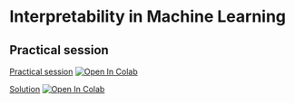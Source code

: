 # Interpretability in Machine Learning


<!-- 
<iframe width="560" height="315" src="https://www.youtube.com/embed/Lg86j22fGaA" title="YouTube video player" frameborder="0" allow="accelerometer; autoplay; clipboard-write; encrypted-media; gyroscope; picture-in-picture" allowfullscreen></iframe>

[Slides](https://docs.google.com/presentation/d/1XrqpnJdLmrLuwvkN3azRXYEmd6UUxY_LAyhI9NrwELo/edit?usp=sharing) -->

## Practical session

[Practical session](https://minhaskamal.github.io/DownGit/#/home?url=https://github.com/DavidBert/AIF2024/blob/main/xai/xai.ipynb)
[![Open In Colab](https://colab.research.google.com/assets/colab-badge.svg)](https://colab.research.google.com/github/DavidBert/AIF2024/blob/main/xai/xai.ipynb)

[Solution](https://minhaskamal.github.io/DownGit/#/home?url=https://github.com/DavidBert/AIF2024/blob/solutions/xai/xai_solution.ipynb)
[![Open In Colab](https://colab.research.google.com/assets/colab-badge.svg)](https://colab.research.google.com/github/DavidBert/AIF2024/blob/solutions/xai/xai_solution.ipynb)

